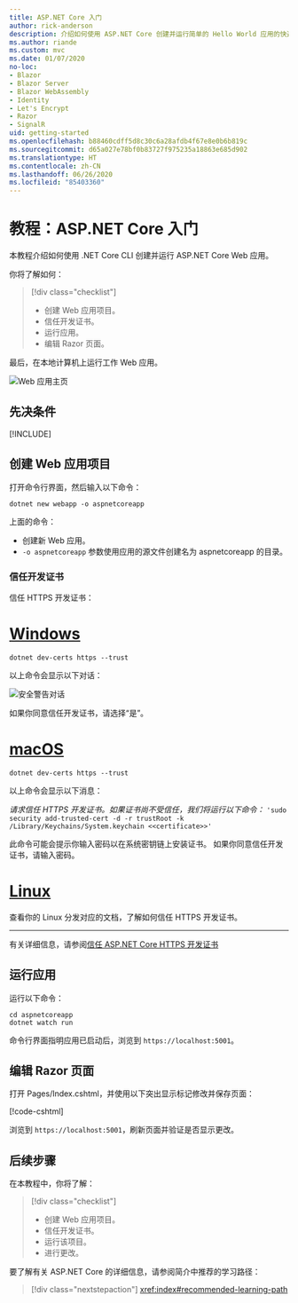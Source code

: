```yaml
---
title: ASP.NET Core 入门
author: rick-anderson
description: 介绍如何使用 ASP.NET Core 创建并运行简单的 Hello World 应用的快速教程。
ms.author: riande
ms.custom: mvc
ms.date: 01/07/2020
no-loc:
- Blazor
- Blazor Server
- Blazor WebAssembly
- Identity
- Let's Encrypt
- Razor
- SignalR
uid: getting-started
ms.openlocfilehash: b88460cdff5d8c30c6a28afdb4f67e8e0b6b819c
ms.sourcegitcommit: d65a027e78bf0b83727f975235a18863e685d902
ms.translationtype: HT
ms.contentlocale: zh-CN
ms.lasthandoff: 06/26/2020
ms.locfileid: "85403360"
---
```

# <a name="tutorial-get-started-with-aspnet-core"></a>教程：ASP.NET Core 入门

本教程介绍如何使用 .NET Core CLI 创建并运行 ASP.NET Core Web 应用。

你将了解如何：

> [!div class="checklist"]
> * 创建 Web 应用项目。
> * 信任开发证书。
> * 运行应用。
> * 编辑 Razor 页面。

最后，在本地计算机上运行工作 Web 应用。

![Web 应用主页](_static/home-page.png)

## <a name="prerequisites"></a>先决条件

[!INCLUDE[](~/includes/3.1-SDK.md)]

## <a name="create-a-web-app-project"></a>创建 Web 应用项目

打开命令行界面，然后输入以下命令：

```dotnetcli
dotnet new webapp -o aspnetcoreapp
```

上面的命令：

* 创建新 Web 应用。  
* `-o aspnetcoreapp` 参数使用应用的源文件创建名为 aspnetcoreapp 的目录。

### <a name="trust-the-development-certificate"></a>信任开发证书

信任 HTTPS 开发证书：

# <a name="windows"></a>[Windows](#tab/windows)

```dotnetcli
dotnet dev-certs https --trust
```

以上命令会显示以下对话：

![安全警告对话](~/getting-started/_static/cert.png)

如果你同意信任开发证书，请选择“是”。

# <a name="macos"></a>[macOS](#tab/macos)

```dotnetcli
dotnet dev-certs https --trust
```

以上命令会显示以下消息：

*请求信任 HTTPS 开发证书。如果证书尚不受信任，我们将运行以下命令：* `'sudo security add-trusted-cert -d -r trustRoot -k /Library/Keychains/System.keychain <<certificate>>'`

此命令可能会提示你输入密码以在系统密钥链上安装证书。 如果你同意信任开发证书，请输入密码。

# <a name="linux"></a>[Linux](#tab/linux)

查看你的 Linux 分发对应的文档，了解如何信任 HTTPS 开发证书。

---

有关详细信息，请参阅[信任 ASP.NET Core HTTPS 开发证书](xref:security/enforcing-ssl#trust-the-aspnet-core-https-development-certificate-on-windows-and-macos)

## <a name="run-the-app"></a>运行应用

运行以下命令：

```dotnetcli
cd aspnetcoreapp
dotnet watch run
```

命令行界面指明应用已启动后，浏览到 `https://localhost:5001`。

## <a name="edit-a-razor-page"></a>编辑 Razor 页面

打开 Pages/Index.cshtml，并使用以下突出显示标记修改并保存页面：

[!code-cshtml[](sample/index.cshtml?highlight=9)]

浏览到 `https://localhost:5001`，刷新页面并验证是否显示更改。

## <a name="next-steps"></a>后续步骤

在本教程中，你将了解：

> [!div class="checklist"]
> * 创建 Web 应用项目。
> * 信任开发证书。
> * 运行该项目。
> * 进行更改。

要了解有关 ASP.NET Core 的详细信息，请参阅简介中推荐的学习路径：

> [!div class="nextstepaction"]
> <xref:index#recommended-learning-path>
